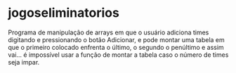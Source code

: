 # jogoseliminatorios
Programa de manipulação de arrays em que o usuário adiciona times digitando e pressionando o botão Adicionar, e pode montar uma tabela em que o primeiro colocado enfrenta o último, o segundo o penúltimo e assim vai... é impossível usar a função de montar a tabela caso o número de times seja impar.
